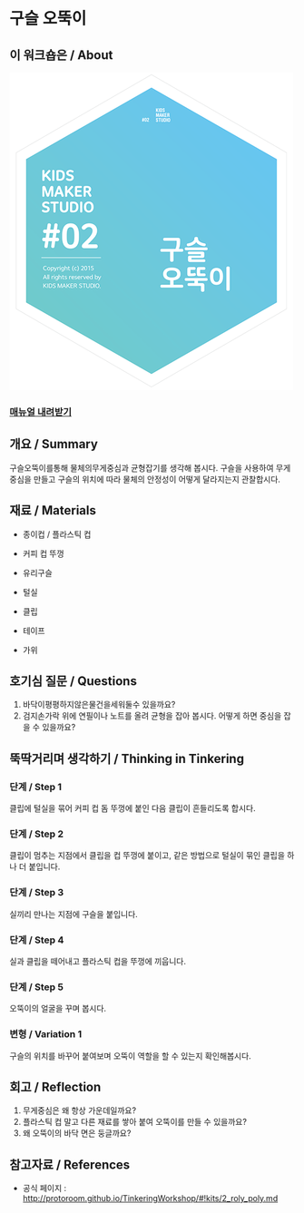 # 구슬 오뚝이

## 이 워크숍은 / About
![Sketch Image](images/roly_poly_top.png)

### [매뉴얼 내려받기](pdf/2_roly_poly.pdf) 

## 개요 / Summary
구슬오뚝이를통해 물체의무게중심과 균형잡기를 생각해 봅시다. 구슬을 사용하여 무게 중심을 만들고 구슬의 위치에 따라 물체의 안정성이 어떻게 달라지는지 관찰합시다.


## 재료 / Materials

 * 종이컵 / 플라스틱 컵
 * 커피 컵 뚜껑
 * 유리구슬
 * 털실
 * 클립
 
 
 * 테이프
 * 가위


## 호기심 질문 / Questions
 1. 바닥이평평하지않은물건을세워둘수 있을까요?
 1. 검지손가락 위에 연필이나 노트를 올려 균형을 잡아 봅시다. 어떻게 하면 중심을 잡을 수 있을까요?

## 뚝딱거리며 생각하기 / Thinking in Tinkering

### 단계 / Step 1
클립에 털실을 묶어 커피 컵 돔 뚜껑에 붙인 다음 클립이 흔들리도록 합시다.

### 단계 / Step 2
클립이 멈추는 지점에서 클립을 컵 뚜껑에 붙이고, 같은 방법으로 털실이 묶인 클립을 하나 더 붙입니다.

### 단계 / Step 3
실끼리 만나는 지점에 구슬을 붙입니다.

### 단계 / Step 4
실과 클립을 떼어내고 플라스틱 컵을 뚜껑에 끼웁니다.

### 단계 / Step 5
오뚝이의 얼굴을 꾸며 봅시다.

### 변형 / Variation 1
구슬의 위치를 바꾸어 붙여보며 오뚝이 역할을 할 수 있는지 확인해봅시다.


## 회고 / Reflection
 1. 무게중심은 왜 항상 가운데일까요?
 1. 플라스틱 컵 말고 다른 재료를 쌓아 붙여 오뚝이를 만들 수 있을까요?
 1. 왜 오뚝이의 바닥 면은 둥글까요?


## 참고자료 / References
 * 공식 페이지 : http://protoroom.github.io/TinkeringWorkshop/#!kits/2_roly_poly.md

